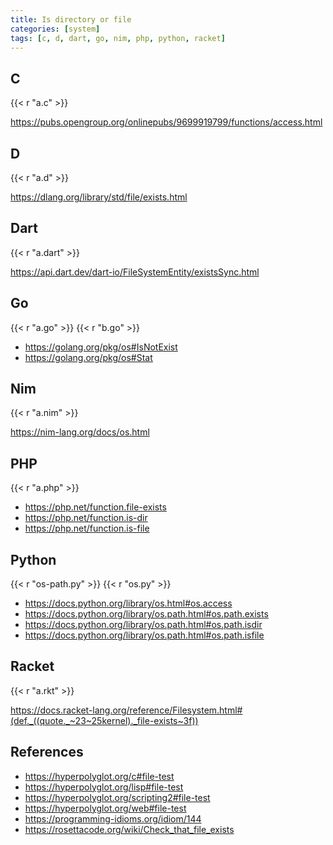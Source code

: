 ```yaml
---
title: Is directory or file
categories: [system]
tags: [c, d, dart, go, nim, php, python, racket]
---
```


## C

{{< r "a.c" >}}

<https://pubs.opengroup.org/onlinepubs/9699919799/functions/access.html>

## D

{{< r "a.d" >}}

<https://dlang.org/library/std/file/exists.html>

## Dart

{{< r "a.dart" >}}

<https://api.dart.dev/dart-io/FileSystemEntity/existsSync.html>

## Go

{{< r "a.go" >}}
{{< r "b.go" >}}

- <https://golang.org/pkg/os#IsNotExist>
- <https://golang.org/pkg/os#Stat>

## Nim

{{< r "a.nim" >}}

<https://nim-lang.org/docs/os.html>

## PHP

{{< r "a.php" >}}

- <https://php.net/function.file-exists>
- <https://php.net/function.is-dir>
- <https://php.net/function.is-file>

## Python

{{< r "os-path.py" >}}
{{< r "os.py" >}}

- <https://docs.python.org/library/os.html#os.access>
- <https://docs.python.org/library/os.path.html#os.path.exists>
- <https://docs.python.org/library/os.path.html#os.path.isdir>
- <https://docs.python.org/library/os.path.html#os.path.isfile>

## Racket

{{< r "a.rkt" >}}

<https://docs.racket-lang.org/reference/Filesystem.html#(def._((quote._~23~25kernel)._file-exists~3f))>

## References

- <https://hyperpolyglot.org/c#file-test>
- <https://hyperpolyglot.org/lisp#file-test>
- <https://hyperpolyglot.org/scripting2#file-test>
- <https://hyperpolyglot.org/web#file-test>
- <https://programming-idioms.org/idiom/144>
- <https://rosettacode.org/wiki/Check_that_file_exists>
